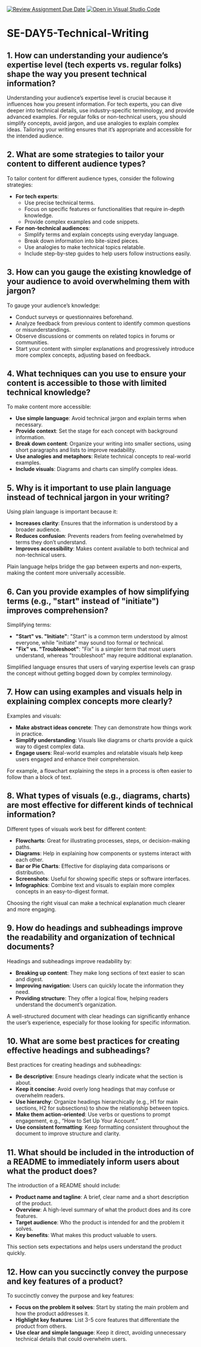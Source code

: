 [![Review Assignment Due Date](https://classroom.github.com/assets/deadline-readme-button-22041afd0340ce965d47ae6ef1cefeee28c7c493a6346c4f15d667ab976d596c.svg)](https://classroom.github.com/a/zsAR-pyY)
[![Open in Visual Studio Code](https://classroom.github.com/assets/open-in-vscode-2e0aaae1b6195c2367325f4f02e2d04e9abb55f0b24a779b69b11b9e10269abc.svg)](https://classroom.github.com/online_ide?assignment_repo_id=18482882&assignment_repo_type=AssignmentRepo)
# SE-DAY5-Technical-Writing

## 1. How can understanding your audience’s expertise level (tech experts vs. regular folks) shape the way you present technical information?

Understanding your audience’s expertise level is crucial because it influences how you present information. For tech experts, you can dive deeper into technical details, use industry-specific terminology, and provide advanced examples. For regular folks or non-technical users, you should simplify concepts, avoid jargon, and use analogies to explain complex ideas. Tailoring your writing ensures that it’s appropriate and accessible for the intended audience.

## 2. What are some strategies to tailor your content to different audience types?

To tailor content for different audience types, consider the following strategies:
- **For tech experts**:
  - Use precise technical terms.
  - Focus on specific features or functionalities that require in-depth knowledge.
  - Provide complex examples and code snippets.
- **For non-technical audiences**:
  - Simplify terms and explain concepts using everyday language.
  - Break down information into bite-sized pieces.
  - Use analogies to make technical topics relatable.
  - Include step-by-step guides to help users follow instructions easily.

## 3. How can you gauge the existing knowledge of your audience to avoid overwhelming them with jargon?

To gauge your audience’s knowledge:
- Conduct surveys or questionnaires beforehand.
- Analyze feedback from previous content to identify common questions or misunderstandings.
- Observe discussions or comments on related topics in forums or communities.
- Start your content with simpler explanations and progressively introduce more complex concepts, adjusting based on feedback.

## 4. What techniques can you use to ensure your content is accessible to those with limited technical knowledge?

To make content more accessible:
- **Use simple language**: Avoid technical jargon and explain terms when necessary.
- **Provide context**: Set the stage for each concept with background information.
- **Break down content**: Organize your writing into smaller sections, using short paragraphs and lists to improve readability.
- **Use analogies and metaphors**: Relate technical concepts to real-world examples.
- **Include visuals**: Diagrams and charts can simplify complex ideas.

## 5. Why is it important to use plain language instead of technical jargon in your writing?

Using plain language is important because it:
- **Increases clarity**: Ensures that the information is understood by a broader audience.
- **Reduces confusion**: Prevents readers from feeling overwhelmed by terms they don’t understand.
- **Improves accessibility**: Makes content available to both technical and non-technical users.

Plain language helps bridge the gap between experts and non-experts, making the content more universally accessible.

## 6. Can you provide examples of how simplifying terms (e.g., "start" instead of "initiate") improves comprehension?

Simplifying terms:
- **"Start" vs. "Initiate"**: "Start" is a common term understood by almost everyone, while "initiate" may sound too formal or technical.
- **"Fix" vs. "Troubleshoot"**: "Fix" is a simpler term that most users understand, whereas "troubleshoot" may require additional explanation.

Simplified language ensures that users of varying expertise levels can grasp the concept without getting bogged down by complex terminology.

## 7. How can using examples and visuals help in explaining complex concepts more clearly?

Examples and visuals:
- **Make abstract ideas concrete**: They can demonstrate how things work in practice.
- **Simplify understanding**: Visuals like diagrams or charts provide a quick way to digest complex data.
- **Engage users**: Real-world examples and relatable visuals help keep users engaged and enhance their comprehension.

For example, a flowchart explaining the steps in a process is often easier to follow than a block of text.

## 8. What types of visuals (e.g., diagrams, charts) are most effective for different kinds of technical information?

Different types of visuals work best for different content:
- **Flowcharts**: Great for illustrating processes, steps, or decision-making paths.
- **Diagrams**: Help in explaining how components or systems interact with each other.
- **Bar or Pie Charts**: Effective for displaying data comparisons or distribution.
- **Screenshots**: Useful for showing specific steps or software interfaces.
- **Infographics**: Combine text and visuals to explain more complex concepts in an easy-to-digest format.

Choosing the right visual can make a technical explanation much clearer and more engaging.

## 9. How do headings and subheadings improve the readability and organization of technical documents?

Headings and subheadings improve readability by:
- **Breaking up content**: They make long sections of text easier to scan and digest.
- **Improving navigation**: Users can quickly locate the information they need.
- **Providing structure**: They offer a logical flow, helping readers understand the document’s organization.

A well-structured document with clear headings can significantly enhance the user’s experience, especially for those looking for specific information.

## 10. What are some best practices for creating effective headings and subheadings?

Best practices for creating headings and subheadings:
- **Be descriptive**: Ensure headings clearly indicate what the section is about.
- **Keep it concise**: Avoid overly long headings that may confuse or overwhelm readers.
- **Use hierarchy**: Organize headings hierarchically (e.g., H1 for main sections, H2 for subsections) to show the relationship between topics.
- **Make them action-oriented**: Use verbs or questions to prompt engagement, e.g., “How to Set Up Your Account.”
- **Use consistent formatting**: Keep formatting consistent throughout the document to improve structure and clarity.

## 11. What should be included in the introduction of a README to immediately inform users about what the product does?

The introduction of a README should include:
- **Product name and tagline**: A brief, clear name and a short description of the product.
- **Overview**: A high-level summary of what the product does and its core features.
- **Target audience**: Who the product is intended for and the problem it solves.
- **Key benefits**: What makes this product valuable to users.

This section sets expectations and helps users understand the product quickly.

## 12. How can you succinctly convey the purpose and key features of a product?

To succinctly convey the purpose and key features:
- **Focus on the problem it solves**: Start by stating the main problem and how the product addresses it.
- **Highlight key features**: List 3-5 core features that differentiate the product from others.
- **Use clear and simple language**: Keep it direct, avoiding unnecessary technical details that could overwhelm users.


